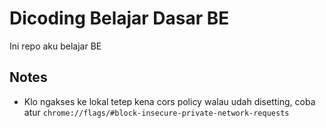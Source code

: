 # Dicoding Belajar Dasar BE
Ini repo aku belajar BE

## Notes
* Klo ngakses ke lokal tetep kena cors policy walau udah disetting, coba atur 
`chrome://flags/#block-insecure-private-network-requests`
